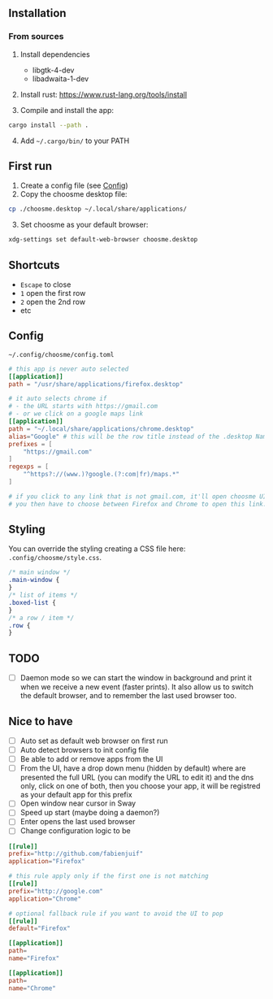 ## Installation

### From sources

1. Install dependencies

   - libgtk-4-dev
   - libadwaita-1-dev

2. Install rust: https://www.rust-lang.org/tools/install
3. Compile and install the app:

```sh
cargo install --path .
```

4. Add `~/.cargo/bin/` to your PATH

## First run

1. Create a config file (see [Config](#config))
2. Copy the choosme desktop file:

```sh
cp ./choosme.desktop ~/.local/share/applications/
```

3. Set choosme as your default browser:

```sh
xdg-settings set default-web-browser choosme.desktop
```

## Shortcuts

- `Escape` to close
- `1` open the first row
- `2` open the 2nd row
- etc

## Config

`~/.config/choosme/config.toml`

```toml
# this app is never auto selected
[[application]]
path = "/usr/share/applications/firefox.desktop"

# it auto selects chrome if
# - the URL starts with https://gmail.com
# - or we click on a google maps link
[[application]]
path = "~/.local/share/applications/chrome.desktop"
alias="Google" # this will be the row title instead of the .desktop Name
prefixes = [
    "https://gmail.com"
]
regexps = [
    "^https?://(www.)?google.(?:com|fr)/maps.*"
]

# if you click to any link that is not gmail.com, it'll open choosme UI.
# you then have to choose between Firefox and Chrome to open this link.
```

## Styling

You can override the styling creating a CSS file here: `.config/choosme/style.css`.

```css
/* main window */
.main-window {
}
/* list of items */
.boxed-list {
}
/* a row / item */
.row {
}
```

## TODO
- [ ] Daemon mode so we can start the window in background and print it when we receive a new event (faster prints). It also allow us to switch the default browser, and to remember the last used browser too.

## Nice to have

- [ ] Auto set as default web browser on first run
- [ ] Auto detect browsers to init config file
- [ ] Be able to add or remove apps from the UI
- [ ] From the UI, have a drop down menu (hidden by default) where are presented the full URL (you can modify the URL to edit it) and the dns only, click on one of both, then you choose your app, it will be registred as your default app for this prefix
- [ ] Open window near cursor in Sway
- [ ] Speed up start (maybe doing a daemon?)
- [ ] Enter opens the last used browser
- [ ] Change configuration logic to be

```toml
[[rule]]
prefix="http://github.com/fabienjuif"
application="Firefox"

# this rule apply only if the first one is not matching
[[rule]]
prefix="http://google.com"
application="Chrome"

# optional fallback rule if you want to avoid the UI to pop
[[rule]]
default="Firefox"

[[application]]
path=
name="Firefox"

[[application]]
path=
name="Chrome"
```